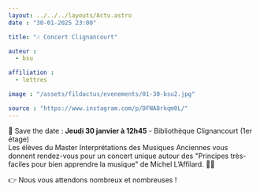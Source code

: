 ```yaml
---
layout: ../../../layouts/Actu.astro
date : "30-01-2025 23:00"

title: "🎶 Concert Clignancourt"

auteur :
  - bsu

affiliation :
  - lettres

image : "/assets/fildactus/evenements/01-30-bsu2.jpg"

source : "https://www.instagram.com/p/DFNA8rkqm0L/"
---
```


📅 Save the date : __Jeudi 30 janvier à 12h45__ - Bibliothèque Clignancourt (1er étage)  
Les élèves du Master Interprétations des Musiques Anciennes vous donnent rendez-vous pour un concert unique autour des "Principes très-faciles pour bien apprendre la musique" de Michel L’Affilard. 🎻🎵

👉 Nous vous attendons nombreux et nombreuses !